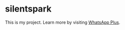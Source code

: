 # silentspark
<p>This is my project. Learn more by visiting <a href="http://whatplusapp.com/" target="_blank">WhatsApp Plus</a>.</p>
